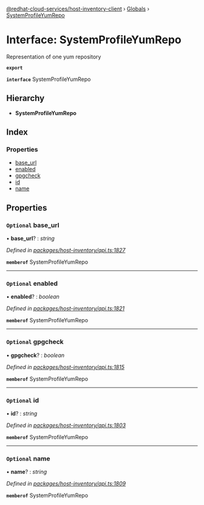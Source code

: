 [@redhat-cloud-services/host-inventory-client](../README.md) › [Globals](../globals.md) › [SystemProfileYumRepo](systemprofileyumrepo.md)

# Interface: SystemProfileYumRepo

Representation of one yum repository

**`export`** 

**`interface`** SystemProfileYumRepo

## Hierarchy

* **SystemProfileYumRepo**

## Index

### Properties

* [base_url](systemprofileyumrepo.md#optional-base_url)
* [enabled](systemprofileyumrepo.md#optional-enabled)
* [gpgcheck](systemprofileyumrepo.md#optional-gpgcheck)
* [id](systemprofileyumrepo.md#optional-id)
* [name](systemprofileyumrepo.md#optional-name)

## Properties

### `Optional` base_url

• **base_url**? : *string*

*Defined in [packages/host-inventory/api.ts:1827](https://github.com/RedHatInsights/javascript-clients/blob/master/packages/host-inventory/api.ts#L1827)*

**`memberof`** SystemProfileYumRepo

___

### `Optional` enabled

• **enabled**? : *boolean*

*Defined in [packages/host-inventory/api.ts:1821](https://github.com/RedHatInsights/javascript-clients/blob/master/packages/host-inventory/api.ts#L1821)*

**`memberof`** SystemProfileYumRepo

___

### `Optional` gpgcheck

• **gpgcheck**? : *boolean*

*Defined in [packages/host-inventory/api.ts:1815](https://github.com/RedHatInsights/javascript-clients/blob/master/packages/host-inventory/api.ts#L1815)*

**`memberof`** SystemProfileYumRepo

___

### `Optional` id

• **id**? : *string*

*Defined in [packages/host-inventory/api.ts:1803](https://github.com/RedHatInsights/javascript-clients/blob/master/packages/host-inventory/api.ts#L1803)*

**`memberof`** SystemProfileYumRepo

___

### `Optional` name

• **name**? : *string*

*Defined in [packages/host-inventory/api.ts:1809](https://github.com/RedHatInsights/javascript-clients/blob/master/packages/host-inventory/api.ts#L1809)*

**`memberof`** SystemProfileYumRepo
